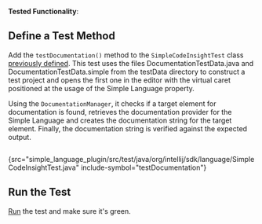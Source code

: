 [//]: # (title: 11. Documentation Test)

<!-- Copyright 2000-2022 JetBrains s.r.o. and other contributors. Use of this source code is governed by the Apache 2.0 license that can be found in the LICENSE file. -->

<microformat>

**Tested Functionality**: [](documentation_provider.md)

</microformat>

<include src="tests_prerequisites.md" include-id="custom_language_testing_tutorial_header"></include>

## Define a Test Method
Add the `testDocumentation()` method to the `SimpleCodeInsightTest` class [previously defined](completion_test.md#define-a-test).
This test uses the files <path>DocumentationTestData.java</path> and <path>DocumentationTestData.simple</path> from the <path>testData</path> directory
to construct a test project and opens the first one in the editor with the virtual caret positioned at the usage of the Simple Language property.

Using the `DocumentationManager`, it checks if a target element for documentation is found, retrieves the documentation provider for the
Simple Language and creates the documentation string for the target element.
Finally, the documentation string is verified against the expected output.

```java
```
{src="simple_language_plugin/src/test/java/org/intellij/sdk/language/SimpleCodeInsightTest.java" include-symbol="testDocumentation"}

## Run the Test
[Run](parsing_test.md#run-the-test) the test and make sure it's green.
